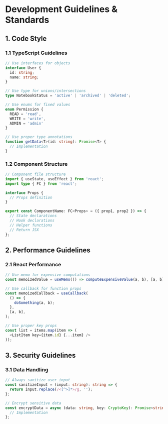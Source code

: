 # Development Guidelines & Standards

## 1. Code Style

### 1.1 TypeScript Guidelines
```typescript
// Use interfaces for objects
interface User {
  id: string;
  name: string;
}

// Use type for unions/intersections
type NotebookStatus = 'active' | 'archived' | 'deleted';

// Use enums for fixed values
enum Permission {
  READ = 'read',
  WRITE = 'write',
  ADMIN = 'admin'
}

// Use proper type annotations
function getData<T>(id: string): Promise<T> {
  // Implementation
}
```

### 1.2 Component Structure
```typescript
// Component file structure
import { useState, useEffect } from 'react';
import type { FC } from 'react';

interface Props {
  // Props definition
}

export const ComponentName: FC<Props> = ({ prop1, prop2 }) => {
  // State declarations
  // Hook declarations
  // Helper functions
  // Return JSX
};
```

## 2. Performance Guidelines

### 2.1 React Performance
```typescript
// Use memo for expensive computations
const memoizedValue = useMemo(() => computeExpensiveValue(a, b), [a, b]);

// Use callback for function props
const memoizedCallback = useCallback(
  () => {
    doSomething(a, b);
  },
  [a, b],
);

// Use proper key props
const list = items.map(item => (
  <ListItem key={item.id} {...item} />
));
```

## 3. Security Guidelines

### 3.1 Data Handling
```typescript
// Always sanitize user input
const sanitizeInput = (input: string): string => {
  return input.replace(/<[^>]*>/g, '');
};

// Encrypt sensitive data
const encryptData = async (data: string, key: CryptoKey): Promise<string> => {
  // Implementation
};
```